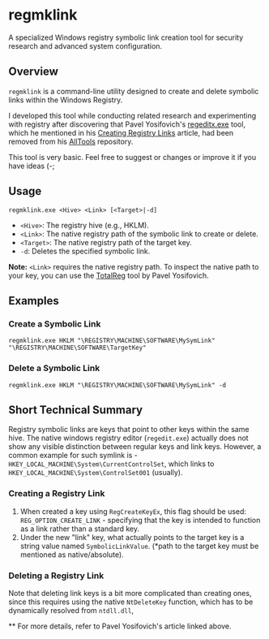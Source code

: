 # regmklink

A specialized Windows registry symbolic link creation tool for security research and advanced system configuration.

## Overview

`regmklink` is a command-line utility designed to create and delete symbolic links within the Windows Registry.

I developed this tool while conducting related research and experimenting with registry after discovering that Pavel Yosifovich's [regeditx.exe](https://github.com/zodiacon/RegEditX) tool, which he mentioned in his [Creating Registry Links](https://scorpiosoftware.net/2020/07/17/creating-registry-links/) article, had been removed from his [AllTools](https://github.com/zodiacon/AllTools/tree/master) repository.

This tool is very basic. Feel free to suggest or changes or improve it if you have ideas (-;

## Usage

```
regmklink.exe <Hive> <Link> [<Target>|-d]
```

- `<Hive>`: The registry hive (e.g., HKLM).
- `<Link>`: The native registry path of the symbolic link to create or delete.
- `<Target>`: The native registry path of the target key.
- `-d`: Deletes the specified symbolic link.

**Note:** `<Link>` requires the native registry path. To inspect the native path to your key, you can use the [TotalReg](https://github.com/zodiacon/AllTools/blob/master/TotalReg.exe) tool by Pavel Yosifovich.

## Examples

### Create a Symbolic Link

```
regmklink.exe HKLM "\REGISTRY\MACHINE\SOFTWARE\MySymLink" "\REGISTRY\MACHINE\SOFTWARE\TargetKey"
```

### Delete a Symbolic Link

```
regmklink.exe HKLM "\REGISTRY\MACHINE\SOFTWARE\MySymLink" -d
```

## Short Technical Summary

Registry symbolic links are keys that point to other keys within the same hive. The native windows registry editor (`regedit.exe`) actually does not show any visible distinction between regular keys and link keys. However, a common example for such symlink is - `HKEY_LOCAL_MACHINE\System\CurrentControlSet`, which links to `HKEY_LOCAL_MACHINE\System\ControlSet001` (usually).

### Creating a Registry Link

1. When created a key using `RegCreateKeyEx`, this flag should be used: `REG_OPTION_CREATE_LINK` - specifying that the key is intended to function as a link rather than a standard key.
2. Under the new "link" key, what actually points to the target key is a string value named `SymbolicLinkValue`. (\*path to the target key must be mentioned as native/absolute).

### Deleting a Registry Link

Note that deleting link keys is a bit more complicated than creating ones, since this requires using the native `NtDeleteKey` function, which has to be dynamically resolved from `ntdll.dll`,



** For more details, refer to Pavel Yosifovich's article linked above.

